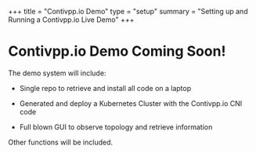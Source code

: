 +++
title = "Contivpp.io Demo"
type = "setup"
summary = "Setting up and Running a Contivpp.io Live Demo"
+++

# Contivpp.io Demo Coming Soon!

The demo system will include:

* Single repo to retrieve and install all code on a laptop

* Generated and deploy a Kubernetes Cluster with the Contivpp.io CNI code

* Full blown GUI to observe topology and retrieve information

Other functions will be included.




